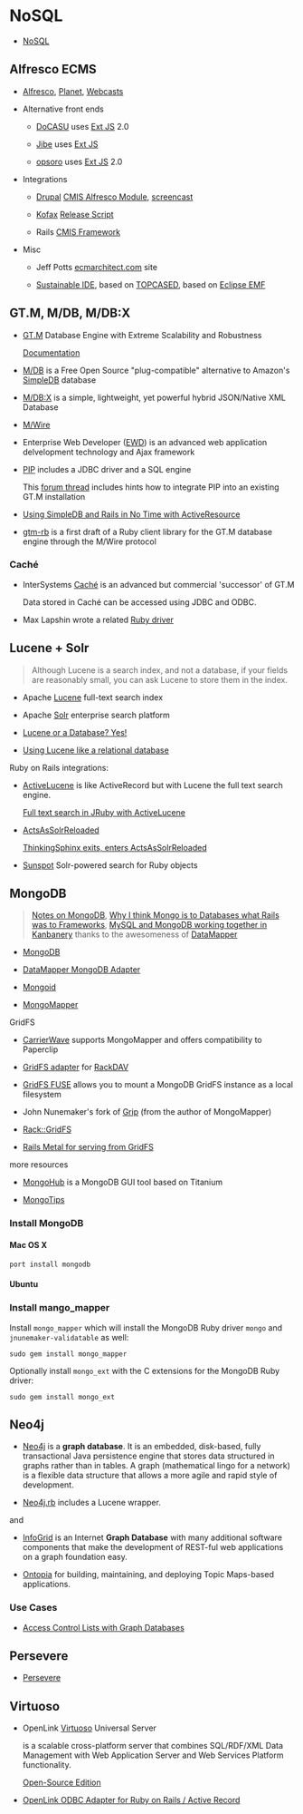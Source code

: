 # NoSQL

  * [NoSQL](http://nosql-databases.org/)

## Alfresco ECMS

  * [Alfresco](http://www.alfresco.com/),
    [Planet](http://blogs.alfresco.com/planet/),
    [Webcasts](http://blogs.alfresco.com/wp/webcasts/)

  * Alternative front ends

    * [DoCASU](http://docasu.sourceforge.net/) uses [Ext JS](http://www.extjs.com/) 2.0

    * [Jibe](http://jibeframework.org/) uses [Ext JS](http://www.extjs.com/)

    * [opsoro](http://www.opsoro.org/) uses [Ext JS](http://www.extjs.com/) 2.0

  * Integrations

    * [Drupal](http://drupal.org/) [CMIS Alfresco Module](http://drupal.org/project/cmis_alfresco),
      [screencast](http://ecmarchitect.com/archives/2009/04/07/955)

    * [Kofax](http://www.kofax.com/de/) [Release Script](http://wiki.alfresco.com/wiki/Kofax_Release_Script)

    * Rails [CMIS Framework](http://code.google.com/p/railscmis/)

  * Misc

    * Jeff Potts [ecmarchitect.com](http://ecmarchitect.com/) site

    * [Sustainable IDE](http://www.side-labs.org/),
      based on [TOPCASED](http://www.topcased.org/),
      based on [Eclipse EMF](http://www.eclipse.org/modeling/)

## GT.M, M/DB, M/DB:X

  * [GT.M](http://fis-gtm.com) Database Engine with Extreme Scalability and Robustness

    [Documentation](http://fisglobal.com/Products/TechnologyPlatforms/GTM/UserDocumentation/index.htm)

  * [M/DB](http://gradvs1.mgateway.com/main/?path=mdb)
    is a Free Open Source "plug-compatible" alternative to
    Amazon's [SimpleDB](http://aws.amazon.com/simpledb/) database

  * [M/DB:X](http://gradvs1.mgateway.com/main/?path=mdbx)
    is a simple, lightweight, yet powerful hybrid JSON/Native XML Database

  * [M/Wire](http://gradvs1.mgateway.com/main/?path=mwire)

  * Enterprise Web Developer ([EWD](http://gradvs1.mgateway.com/main/?path=ewd))
    is an advanced web application delvelopment technology and Ajax framework

  * [PIP](http://sourceforge.net/projects/pip/) includes a JDBC driver and a
    SQL engine

    This [forum thread](http://sourceforge.net/projects/pip/forums/forum/63826/topic/1955387)
    includes hints how to integrate PIP into an existing GT.M installation

  * [Using SimpleDB and Rails in No Time with ActiveResource](http://developer.amazonwebservices.com/connect/entry.jspa?externalID=1242)

  * [gtm-rb](http://github.com/aemadrid/gtm-rb) is a first draft of a Ruby
    client library for the GT.M database engine through the M/Wire protocol

### Caché

  * InterSystems [Caché](http://www.intersystems.de/cache/) is an advanced
    but commercial 'successor' of GT.M

    Data stored in Caché can be accessed using JDBC and ODBC.

  * Max Lapshin wrote a related [Ruby driver](http://intersys.rubyforge.org/)

## Lucene + Solr

> Although Lucene is a search index, and not a database, if your fields are
> reasonably small, you can ask Lucene to store them in the index.

  * Apache [Lucene](http://lucene.apache.org/) full-text search index

  * Apache [Solr](http://lucene.apache.org/solr/) enterprise search platform

  * [Lucene or a Database? Yes!](http://lingpipe-blog.com/2008/11/22/lucene-or-a-database-yes/)

  * [Using Lucene like a relational database](http://stackoverflow.com/questions/828714/using-lucene-like-a-relational-database)

Ruby on Rails integrations:

  * [ActiveLucene](http://github.com/dcrec1/active_lucene) is like
    ActiveRecord but with Lucene the full text search engine.

    [Full text search in JRuby with ActiveLucene](http://www.diegocarrion.com/2010/02/04/full-text-search-in-jruby-with-activelucene/)

  * [ActsAsSolrReloaded](http://github.com/dcrec1/acts_as_solr_reloaded)

    [ThinkingSphinx exits, enters ActsAsSolrReloaded](http://www.diegocarrion.com/2010/01/18/thinkingsphinx-exits-enters-actsassolrreloaded/)

  * [Sunspot](http://github.com/outoftime/sunspot) Solr-powered search for
    Ruby objects

## MongoDB

> [Notes on MongoDB](http://www.paperplanes.de/2010/2/25/notes_on_mongodb.html),
> [Why I think Mongo is to Databases what Rails was to Frameworks](http://railstips.org/2009/12/18/why-i-think-mongo-is-to-databases-what-rails-was-to-frameworks),
> [MySQL and MongoDB working together in Kanbanery](http://lunarlogicpolska.com/blog/2010/02/15/mysql-and-mongodb-working-together-in-kanbanery)
> thanks to the awesomeness of [DataMapper](http://datamapper.org/)

  * [MongoDB](http://www.mongodb.org/)

  * [DataMapper MongoDB Adapter](http://github.com/solnic/dm-mongo-adapter)

  * [Mongoid](http://mongoid.org/)

  * [MongoMapper](http://mongomapper.com/)

GridFS

  * [CarrierWave](http://github.com/jnicklas/carrierwave/)
    supports MongoMapper and offers compatibility to Paperclip

  * [GridFS adapter](http://github.com/retro/gridfs-rackdav) for
    [RackDAV](http://github.com/georgi/rack_dav)

  * [GridFS FUSE](http://github.com/mikejs/gridfs-fuse/) allows you to mount
    a MongoDB GridFS instance as a local filesystem

  * John Nunemaker's fork of [Grip](http://github.com/jnunemaker/grip)
    (from the author of MongoMapper)

  * [Rack::GridFS](http://github.com/skinandbones/rack-gridfs/)

  * [Rails Metal for serving from GridFS](http://github.com/twoism/metal_grid_fs/)

more resources

  * [MongoHub](http://github.com/bububa/MongoHub) is a MongoDB GUI tool
    based on Titanium

  * [MongoTips](http://mongotips.com/)

### Install MongoDB

#### Mac OS X

    port install mongodb

#### Ubuntu

### Install mango\_mapper

Install `mongo_mapper` which will install the MongoDB Ruby driver `mongo`
and `jnunemaker-validatable` as well:

    sudo gem install mongo_mapper

Optionally install `mongo_ext` with the C extensions for the
MongoDB Ruby driver:

    sudo gem install mongo_ext

## Neo4j

  * [Neo4j](http://neo4j.org/)  is a __graph database__. It is an embedded,
    disk-based, fully transactional Java persistence engine that stores data
    structured in graphs rather than in tables. A graph (mathematical lingo
    for a network) is a flexible data structure that allows a more agile
    and rapid style of development.

  * [Neo4j.rb](http://github.com/andreasronge/neo4j/) includes a Lucene wrapper.

and

  * [InfoGrid](http://infogrid.org/) is an Internet __Graph Database__ with
    many additional software components that make the development of REST-ful
    web applications on a graph foundation easy.

  * [Ontopia](http://code.google.com/p/ontopia/) for building, maintaining,
    and deploying Topic Maps-based applications.

### Use Cases

  * [Access Control Lists with Graph Databases](http://nosql.mypopescu.com/post/420668099/access-control-lists-with-graph-databases)

## Persevere

  * [Persevere](http://www.persvr.org/)

## Virtuoso

  * OpenLink [Virtuoso](http://virtuoso.openlinksw.com/) Universal Server

    is a scalable cross-platform server that combines SQL/RDF/XML Data Management
    with Web Application Server and Web Services Platform functionality.

    [Open-Source Edition](http://virtuoso.openlinksw.com/dataspace/dav/wiki/Main/)

  * [OpenLink ODBC Adapter for Ruby on Rails / Active Record](http://odbc-rails.rubyforge.org/)
